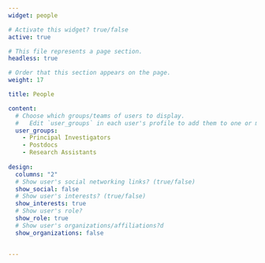 ```yaml
---
widget: people

# Activate this widget? true/false
active: true

# This file represents a page section.
headless: true

# Order that this section appears on the page.
weight: 17

title: People

content:
  # Choose which groups/teams of users to display.
  #   Edit `user_groups` in each user's profile to add them to one or more of these groups.
  user_groups:
    - Principal Investigators
    - Postdocs
    - Research Assistants
  
design:
  columns: "2"
  # Show user's social networking links? (true/false)
  show_social: false
  # Show user's interests? (true/false)
  show_interests: true
  # Show user's role?
  show_role: true
  # Show user's organizations/affiliations?d
  show_organizations: false


---
```

